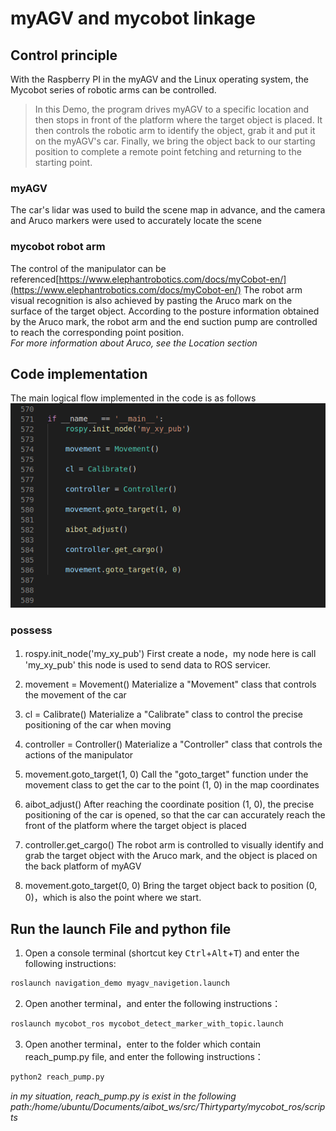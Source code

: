 # myAGV and mycobot linkage
## Control principle 
With the Raspberry PI in the myAGV and the Linux operating system, the Mycobot series of robotic arms can be controlled.
>In this Demo, the program drives myAGV to a specific location and then stops in front of the platform where the target object is placed.  It then controls the robotic arm to identify the object, grab it and put it on the myAGV's car.  Finally, we bring the object back to our starting position to complete a remote point fetching and returning to the starting point.  
### myAGV
The car's lidar was used to build the scene map in advance, and the camera and Aruco markers were used to accurately locate the scene  
### mycobot robot arm
The control of the manipulator can be referenced[https://www.elephantrobotics.com/docs/myCobot-en/](https://www.elephantrobotics.com/docs/myCobot-en/)
The robot arm visual recognition is also achieved by pasting the Aruco mark on the surface of the target object. According to the posture information obtained by the Aruco mark, the robot arm and the end suction pump are controlled to reach the corresponding point position.  
*For more information about Aruco, see the Location section*

## Code implementation
The main logical flow implemented in the code is as follows
![main代码](../image/小车与机械臂联动/main代码.png)
### possess 
1. rospy.init_node('my_xy_pub')
First create a node，my node here is call 'my_xy_pub' this node is used to send data to ROS servicer.

2. movement = Movement()
   Materialize a "Movement" class that controls the movement of the car

3. cl = Calibrate()
   Materialize a "Calibrate" class to control the precise positioning of the car when moving 

4. controller = Controller()
   Materialize a "Controller" class that controls the actions of the manipulator

5. movement.goto_target(1, 0)
   Call the "goto_target" function under the movement class to get the car to the point (1, 0) in the map coordinates  

6. aibot_adjust()
   After reaching the coordinate position (1, 0), the precise positioning of the car is opened, so that the car can accurately reach the front of the platform where the target object is placed  

7. controller.get_cargo()
   The robot arm is controlled to visually identify and grab the target object with the Aruco mark, and the object is placed on the back platform of myAGV  

8. movement.goto_target(0, 0)
   Bring the target object back to position (0, 0)，which is also the point where we start.

## Run the launch File and python file

1. Open a console terminal (shortcut key <kbd>Ctrl</kbd>+<kbd>Alt</kbd>+<kbd>T</kbd>) and enter the following instructions:
```bash
roslaunch navigation_demo myagv_navigetion.launch
```
2. Open another terminal，and enter the following instructions：
```bash
roslaunch mycobot_ros mycobot_detect_marker_with_topic.launch
```
3. Open another terminal，enter to the folder which contain reach_pump.py file,
    and enter the following instructions：
```bash
python2 reach_pump.py
```
*in my situation, reach_pump.py is exist in the following path:/home/ubuntu/Documents/aibot_ws/src/Thirtyparty/mycobot_ros/scripts*